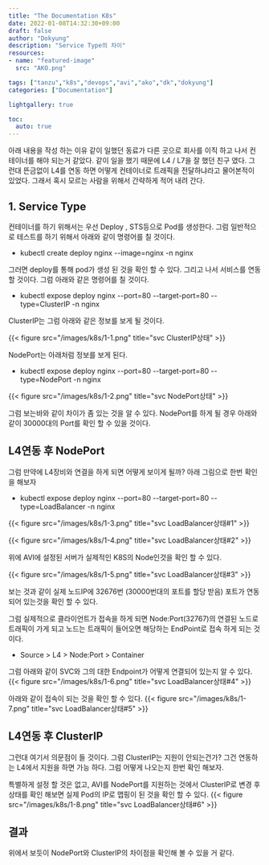 ```yaml
---
title: "The Documentation K8s"
date: 2022-01-08T14:32:30+09:00
draft: false
author: "Dokyung"
description: "Service Type의 차이"
resources:
- name: "featured-image"
  src: "AKO.png"

tags: ["tanzu","k8s","devops","avi","ako","dk","dokyung"]
categories: ["Documentation"]

lightgallery: true

toc:
  auto: true
---
```


아래 내용을 작성 하는 이유
같이 일했던 동료가 다른 곳으로 회사를 이직 하고 나서 컨테이너를 해야 되는거 같았다. 같이 일을 했기 때문에 L4 / L7을 잘 했던 친구 였다. 그런대 뜬금없이 L4를 연동 하면 어떻게 컨테이너로 트래픽을 전달하냐라고 물어본적이 있었다. 
그래서 혹시 모르는 사람을 위해서 간략하게 적어 내려 간다.

## 1. Service Type
컨테이너를 하기 위해서는 우선 Deploy , STS등으로 Pod를 생성한다. 그럼 일반적으로 테스트를 하기 위해서 아래와 같이 명령어를 칠 것이다.

* kubectl create deploy nginx --image=nginx -n nginx

그러면 deploy를 통해 pod가 생성 된 것을 확인 할 수 있다. 그리고 나서 서비스를 연동 할 것이다. 그럼 아래와 같은 명령어를 칠 것이다.

*  kubectl expose deploy nginx --port=80 --target-port=80 --type=ClusterIP -n nginx

ClusterIP는 그럼 아래와 같은 정보를 보게 될 것이다.

{{< figure src="/images/k8s/1-1.png" title="svc ClusterIP상태" >}}

NodePort는 아래처럼 정보를 보게 된다.

* kubectl expose deploy nginx --port=80 --target-port=80 --type=NodePort -n nginx

{{< figure src="/images/k8s/1-2.png" title="svc NodePort상태" >}}


그럼 보는바와 같이 차이가 좀 있는 것을 알 수 있다.
NodePort를 하게 될 경우 아래와 같이 30000대의 Port를 확인 할 수 있을 것이다. 

## L4연동 후 NodePort
그럼 만약에 L4장비와 연결을 하게 되면 어떻게 보이게 될까? 아래 그림으로 한번 확인을 해보자

* kubectl expose deploy nginx --port=80 --target-port=80 --type=LoadBalancer -n nginx

{{< figure src="/images/k8s/1-3.png" title="svc LoadBalancer상태#1" >}}

{{< figure src="/images/k8s/1-4.png" title="svc LoadBalancer상태#2" >}}

위에 AVI에 설정된 서버가 실제적인 K8S의 Node인것을 확인 할 수 있다.

{{< figure src="/images/k8s/1-5.png" title="svc LoadBalancer상태#3" >}}

보는 것과 같이 실제 노드IP에 32676번 (30000번대의 포트를 할당 받음) 포트가 연동 되어 있는것을 확인 할 수 있다.

그럼 실제적으로 클라이언트가 접속을 하게 되면 Node:Port(32767)의 연결된 노드로 트래픽이 가게 되고 노드는 트래픽이 들어오면 해당하는 EndPoint로 접속 하게 되는 것이다.

* Source > L4 > Node:Port > Container

그럼 아래와 같이 SVC와 그의 대한 Endpoint가 어떻게 연결되어 있는지 알 수 있다.
{{< figure src="/images/k8s/1-6.png" title="svc LoadBalancer상태#4" >}}

아래와 같이 접속이 되는 것을 확인 할 수 있다.
{{< figure src="/images/k8s/1-7.png" title="svc LoadBalancer상태#5" >}}

## L4연동 후 ClusterIP
그런대 여기서 의문점이 들 것이다. 그럼 ClusterIP는 지원이 안되는건가? 그건 연동하는 L4에서 지원을 하면 가능 하다. 그럼 어떻게 나오는지 한번 확인 해보자.

특별하게 설정 할 것은 없고, AVI를 NodePort를 지원하는 것에서 ClusterIP로 변경 후 상태를 확인 해보면 실제 Pod의 IP로 맵핑이 된 것을 확인 할 수 있다.
{{< figure src="/images/k8s/1-8.png" title="svc LoadBalancer상태#6" >}}

## 결과
위에서 보듯이 NodePort와 ClusterIP의 차이점을 확인해 볼 수 있을 거 같다.